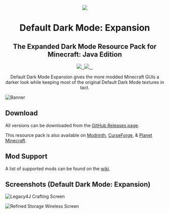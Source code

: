 <p align="center">
    <img src="pack.png" />
    <h1 align="center">Default Dark Mode: Expansion</h1>
    <h2 align="center">The Expanded Dark Mode Resource Pack for Minecraft: Java Edition</h2>
</p>

<p align="center">
    <a aria-label="build" href="https://github.com/arichornloverALT/Default-Dark-Mode-Expansion/actions">
        <img src="https://img.shields.io/github/actions/workflow/status/arichornloverALT/Default-Dark-Mode-Expansion/optimize.yml?branch=%221.21%22">
    </a>
    <a aria-label="release" href="https://github.com/arichornloverALT/Default-Dark-Mode-Expansion/releases/latest">
        <img alt="" src="https://img.shields.io/github/v/release/arichornloverALT/Default-Dark-Mode-Expansion">
    </a>
    <a aria-label="license" href="https://creativecommons.org/licenses/by-nc-sa/4.0/">
        <img src="https://img.shields.io/badge/license-CC%20BY--NC--SA%204.0-brightgreen.svg">
    </a>
    <a aria-label="github downloads" href="https://github.com/arichornloverALT/Default-Dark-Mode-Expansion/releases">
        <img alt="" src="https://img.shields.io/github/downloads/arichornloverALT/Default-Dark-Mode-Expansion/total?logo=github">
    </a>
    <a aria-label="modrinth downloads" href="https://modrinth.com/resourcepack/default-dark-mode-expansion/versions">
        <img alt="" src="https://img.shields.io/endpoint?url=https://api.darkomizer.com/shields/downloads/modrinth">
    </a>
    <a aria-label="curseforge downloads" href="https://www.curseforge.com/minecraft/texture-packs/default-dark-mode-expansion/files">
        <img alt="" src="https://img.shields.io/endpoint?url=https://api.darkomizer.com/shields/downloads/curseforge">
    </a>
</p>

<p align="center">
    Default Dark Mode Expansion gives the more modded Minecraft GUIs a darker look while keeping most of the original Default Dark Mode textures in tact.
</p>

![Banner](https://i.imgur.com/p9lNs6l.png)

## Download

All versions can be downloaded from the [GitHub Releases page](https://github.com/arichornloverALT/Default-Dark-Mode/releases).

This resource pack is also available on [Modrinth](https://modrinth.com/resourcepack/default-dark-mode-expansion), [CurseForge](https://curseforge.com/minecraft/texture-packs/default-dark-mode-expansion), & [Planet Minecraft](https://planetminecraft.com/texture_pack/default-dark-mode).

## Mod Support

A list of supported mods can be found on the [wiki](https://github.com/nebuIr/Default-Dark-Mode/wiki/Mod-support).

## Screenshots (Default Dark Mode: Expansion)


![Legacy4J Crafting Screen](https://github.com/user-attachments/assets/35e5160c-c750-4f4c-9d3c-d471eaafff87)

![Refined Storage Wireless Screen](https://github.com/user-attachments/assets/d45eb321-c4be-482c-bc3d-2fb01a5354b7)



